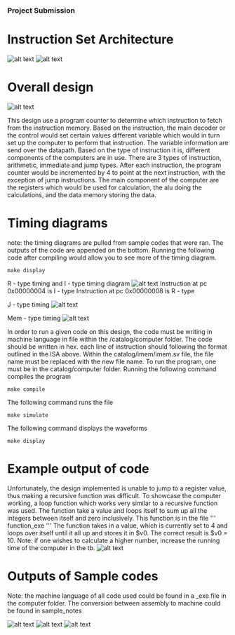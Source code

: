 ### Project Submission

# Instruction Set Architecture
![alt text](images/ISApg1.png)
![alt text](images/ISApg2.png)

# Overall design
![alt text](images/Design.png)

This design use a program counter to determine which instruction to fetch from the instruction memory. Based on the instruction, the main decoder or the control would set certain values different variable which would in turn set up the computer to perform that instruction. The variable information are send over the datapath. Based on the type of instruction it is, different components of the computers are in use. There are 3 types of instruction, arithmetic, immediate and jump types. After each instruction, the program counter would be incremented by 4 to point at the next instruction, with the exception of jump instructions. The main component of the computer are the registers which would be used for calculation, the alu doing the calculations, and the data memory storing the data.

# Timing diagrams
note: the timing diagrams are pulled from sample codes that were ran. The outputs of the code are appended on the bottom. 
Running the following code after compiling would allow you to see more of the timing diagram.

```
make display 
```

R - type timing and I - type timing diagram
![alt text](images/R-type_timing.png)
Instruction at pc 0x00000004 is I - type
Instruction at pc 0x00000008 is R - type

J - type timing
![alt text](images/J-type_timing.png)

Mem - type timing
![alt text](images/Mem-type_timing.png)

In order to run a given code on this design, the code must be writing in machine language in file within the /catalog/computer folder. The code should be written in hex. each line of instruction should following the format outlined in the ISA above.
Within the catalog/imem/imem.sv file, the file name must be replaced with the new file name. 
To run the program, one must be in the catalog/computer folder.
Running the following command compiles the program

```
make compile
```
The following command runs the file
```
make simulate
```
The following command displays the waveforms
```
make display
```

# Example output of code
Unfortunately, the design implemented is unable to jump to a register value, thus making a recursive function was difficult. To showcase the computer working, a loop function which works very similar to a recursive function was used. The function take a value and loops itself to sum up all the integers between itself and zero inclusively.
This function is in the file 
'''
function_exe
'''
The function takes in a value, which is currently set to 4 and loops over itself until it all up and stores it in $v0. The correct result is $v0 = 10.
Note: if one wishes to calculate a higher number, increase the running time of the computer in the tb.
![alt text](images/funct.png)


# Outputs of Sample codes 
Note: the machine language of all code used could be found in a _exe file in the computer folder. The conversion between assembly to machine could be found in sample_notes

![alt text](images/R_code.png)
![alt text](images/J_code.png)
![alt text](images/Mem_code.png)

